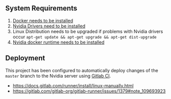 ## System Requirements
1.  [Docker needs to be installed](https://medium.com/@calypso_bronte/installing-docker-in-kali-linux-2018-1-ef3a8ce3648)
2.  [Nvidia Drivers need to be installed](https://docs.kali.org/general-use/install-nvidia-drivers-on-kali-linux)
3.  Linux Distribution needs to be upgraded if problems with Nvidia drivers occur `apt-get update && apt-get upgrade && apt-get dist-upgrade`
4.  [Nvidia docker runtime needs to be installed](https://github.com/NVIDIA/nvidia-docker)

## Deployment
This project has been configured to automatically deploy changes of the `master` branch to the Nvidia server using
[Gitlab CI](https://gitlab.leoregner.eu/leoregner/master-thesis/blob/master/.gitlab-ci.yml).

-  https://docs.gitlab.com/runner/install/linux-manually.html
-  https://gitlab.com/gitlab-org/gitlab-runner/issues/1379#note_109693923
